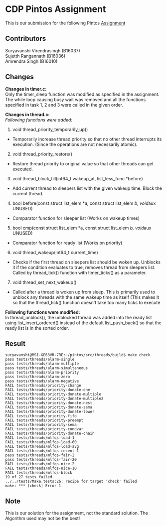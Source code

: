 # CDP Pintos Assignment

This is our submission for the following Pintos [Assignment](https://drive.google.com/file/d/1eGXkml_AY-WhnkMKVebFXoOibMcjexhO/view?usp=drivesdk)


## Contributors

Suryavanshi Virendrasingh (B16037)  
Sujetth Rangannath (B16036)  
Amrendra Singh (B16010)  

## Changes 

**Changes in timer.c:**    
Only the timer_sleep function was modified as specified in the assignment. 
The while loop causing busy wait was removed and all the functions specified in task 1, 2 and 3 were called in the given order.

**Changes in thread.c:**    
*Following functions were added:*  
1. void thread_priority_temporarily_up()
  - Temporarily increase thread priority so that no other thread interrupts its execution. (Since the operations are not necessarily atomic).

2. void thread_priority_restore()
  - Restore thread priority to original value so that other threads can get executed.

3. void thread_block_till(int64_t wakeup_at, list_less_func *before)
  - Add current thread to sleepers list with the given wakeup time. Block the current thread.

4. bool before(const struct list_elem *a, const struct list_elem *b, void*aux UNUSED)
  - Comparator function for sleeper list (Works on wakeup times)

5. bool cmp(const struct list_elem *a, const struct list_elem *b, void*aux UNUSED)
  - Comparator function for ready list (Works on priority)

6. void thread_wakeup(int64_t current_time)
  - Checks if the first thread on sleepers list should be woken up. Unblocks it if the condition evaluates to true, removes thread from sleepers list.
  Called by thread_tick() function with timer_ticks() as a parameter.
  
7. void thread_set_next_wakeup()
  - Called after a thread is woken up from sleep. This is primarily used to unblock any threads with the same wakeup time as itself 
  (This makes it so that the thread_tick() function doesn't take too many ticks to execute
  
**Following functions were modified:**    
  In thread_unblock(), the unblocked thread was added into the ready list using list_insert_ordered() instead of the default list_push_back() so that the ready list is in the sorted order.

## Result 

```
suryavanshi@MSI-GE63VR-7RE:~/pintos/src/threads/build$ make check
pass tests/threads/alarm-single
pass tests/threads/alarm-multiple
pass tests/threads/alarm-simultaneous
pass tests/threads/alarm-priority
pass tests/threads/alarm-zero
pass tests/threads/alarm-negative
FAIL tests/threads/priority-change
FAIL tests/threads/priority-donate-one
FAIL tests/threads/priority-donate-multiple
FAIL tests/threads/priority-donate-multiple2
FAIL tests/threads/priority-donate-nest
FAIL tests/threads/priority-donate-sema
FAIL tests/threads/priority-donate-lower
FAIL tests/threads/priority-fifo
FAIL tests/threads/priority-preempt
FAIL tests/threads/priority-sema
FAIL tests/threads/priority-condvar
FAIL tests/threads/priority-donate-chain
FAIL tests/threads/mlfqs-load-1
FAIL tests/threads/mlfqs-load-60
FAIL tests/threads/mlfqs-load-avg
FAIL tests/threads/mlfqs-recent-1
pass tests/threads/mlfqs-fair-2
pass tests/threads/mlfqs-fair-20
FAIL tests/threads/mlfqs-nice-2
FAIL tests/threads/mlfqs-nice-10
FAIL tests/threads/mlfqs-block
19 of 27 tests failed.
../../tests/Make.tests:26: recipe for target 'check' failed
make: *** [check] Error 1

```

## Note

This is our solution for the assignment, not the standard solution. The Algorithm used may not be the best!

